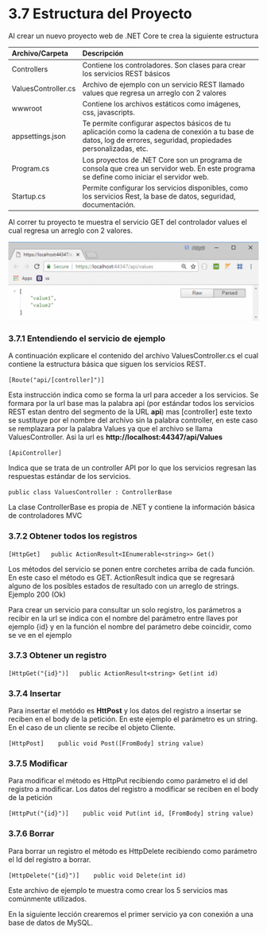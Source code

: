 # 3.7 Estructura del Proyecto

Al crear un nuevo proyecto web de .NET Core te crea la siguiente estructura

| Archivo/Carpeta | Descripción |
| :--- | :--- |
| Controllers | Contiene los controladores. Son clases para crear los servicios REST básicos |
| ValuesController.cs | Archivo de ejemplo con un servicio REST llamado values que regresa un arreglo con 2 valores |
| wwwroot | Contiene los archivos estáticos como imágenes, css, javascripts.  |
| appsettings.json | Te permite configurar aspectos básicos de tu aplicación como la cadena de conexión a tu base de datos, log de errores, seguridad, propiedades personalizadas, etc. |
| Program.cs | Los proyectos de .NET Core son un programa de consola que crea un servidor web. En este programa se define como iniciar el servidor web. |
| Startup.cs | Permite configurar los servicios disponibles, como los servicios Rest, la base de datos, seguridad, documentación. |

Al correr tu proyecto te muestra el servicio GET del controlador values el cual regresa un arreglo con 2 valores.

![](../.gitbook/assets/image%20%2814%29.png)

### 3.7.1 Entendiendo el servicio de ejemplo

A continuación explicare el contenido del archivo ValuesController.cs el cual contiene la estructura básica que siguen los servicios REST.

`[Route("api/[controller]")]`  

Esta instrucción indica como se forma la url para acceder a los servicios. Se formara por la url base mas la palabra api \(por estándar todos los servicios REST estan dentro del segmento de la URL **api**\) mas \[controller\] este texto se sustituye por el nombre del archivo sin la palabra controller, en este caso se remplazara por la palabra Values ya que el archivo se llama ValuesController. Asi la url es **http://localhost:44347/api/Values** 

`[ApiController]`

Indica que se trata de un controller API por lo que los servicios regresan las respuestas estándar de los servicios. 

`public class ValuesController : ControllerBase`

La clase ControllerBase es propia de .NET y contiene la información básica de controladores MVC

### 3.7.2 Obtener todos los registros

`[HttpGet]  
public ActionResult<IEnumerable<string>> Get()`

Los métodos del servicio se ponen entre corchetes arriba de cada función. En este caso el método es GET. ActionResult indica que se regresará alguno de los posibles estados de resultado con un arreglo de strings. Ejemplo 200 \(Ok\)

Para crear un servicio para consultar un solo registro, los parámetros a recibir en la url se indica con el nombre del parámetro entre llaves  por ejemplo {id} y en la función el nombre del parámetro debe coincidir, como se ve en el ejemplo

### 3.7.3 Obtener un registro

`[HttpGet("{id}")]  
public ActionResult<string> Get(int id)`

### 3.7.4 Insertar

Para insertar el metódo es **HttPost** y los datos del registro a insertar se reciben en el body de la petición. En este ejemplo el parámetro es un string. En el caso de un cliente se recibe el objeto Cliente.

`[HttpPost]   
public void Post([FromBody] string value)` 

### 3.7.5 Modificar

Para modificar el método es HttpPut recibiendo como parámetro el id del registro a modificar. Los datos del registro a modificar se reciben en el body de la petición

`[HttpPut("{id}")]   
public void Put(int id, [FromBody] string value)`

### 3.7.6 Borrar

Para borrar un registro el método es HttpDelete recibiendo como parámetro el Id del registro a borrar.

`[HttpDelete("{id}")]   
public void Delete(int id)`

Este archivo de ejemplo te muestra como crear los 5 servicios mas comúnmente utilizados.

En la siguiente lección crearemos el primer servicio ya con conexión a una base de datos de MySQL.

